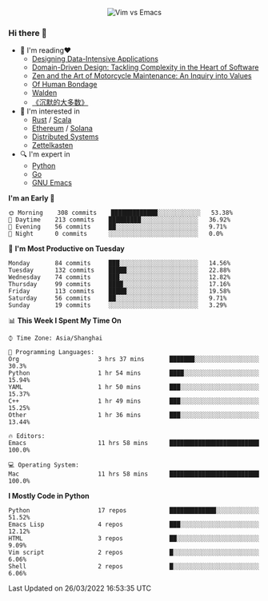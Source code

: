 <p align="center">
    <img src="https://gist.githubusercontent.com/coldnight/e696baffb094e71c96cb302118878eae/raw/40ea5053a6f66cc65f90f437e4173497da225958/banner.gif" alt="Vim vs Emacs" />
</p>

### Hi there 👋

- 📖 I'm reading❤️
    + [Designing Data-Intensive Applications](https://www.oreilly.com/library/view/designing-data-intensive-applications/9781491903063/)
    + [Domain-Driven Design: Tackling Complexity in the Heart of Software](https://www.dddcommunity.org/book/evans_2003/)
    + [Zen and the Art of Motorcycle Maintenance: An Inquiry into Values](https://en.wikipedia.org/wiki/Zen_and_the_Art_of_Motorcycle_Maintenance)
    + [Of Human Bondage](https://en.wikipedia.org/wiki/Of_Human_Bondage)
    + [Walden](https://en.wikipedia.org/wiki/Walden)
    + [《沉默的大多数》](https://en.wikipedia.org/wiki/Silent_majority)
- 🌱 I'm interested in
    + [Rust](https://www.rust-lang.org/) / [Scala](https://www.scala-lang.org/)
    + [Ethereum](https://ethereum.org/en/) / [Solana](https://solana.com/)
	+ [Distributed Systems](https://www.linuxzen.com/notes/topics/20200320174417_%E5%88%86%E5%B8%83%E5%BC%8F/)
	+ [Zettelkasten](https://www.linuxzen.com/notes/notes/20220120080920-slip_box/)
- 🔍 I'm expert in
    + [Python](https://www.python.org/)
    + [Go](https://go.dev/)
    + [GNU Emacs](https://www.gnu.org/software/emacs/)

<!--START_SECTION:waka-->
**I'm an Early 🐤** 

```text
🌞 Morning    308 commits    █████████████░░░░░░░░░░░░   53.38% 
🌆 Daytime    213 commits    █████████░░░░░░░░░░░░░░░░   36.92% 
🌃 Evening    56 commits     ██░░░░░░░░░░░░░░░░░░░░░░░   9.71% 
🌙 Night      0 commits      ░░░░░░░░░░░░░░░░░░░░░░░░░   0.0%

```
📅 **I'm Most Productive on Tuesday** 

```text
Monday       84 commits     ███░░░░░░░░░░░░░░░░░░░░░░   14.56% 
Tuesday      132 commits    █████░░░░░░░░░░░░░░░░░░░░   22.88% 
Wednesday    74 commits     ███░░░░░░░░░░░░░░░░░░░░░░   12.82% 
Thursday     99 commits     ████░░░░░░░░░░░░░░░░░░░░░   17.16% 
Friday       113 commits    █████░░░░░░░░░░░░░░░░░░░░   19.58% 
Saturday     56 commits     ██░░░░░░░░░░░░░░░░░░░░░░░   9.71% 
Sunday       19 commits     ░░░░░░░░░░░░░░░░░░░░░░░░░   3.29%

```


📊 **This Week I Spent My Time On** 

```text
⌚︎ Time Zone: Asia/Shanghai

💬 Programming Languages: 
Org                      3 hrs 37 mins       ███████░░░░░░░░░░░░░░░░░░   30.3% 
Python                   1 hr 54 mins        ████░░░░░░░░░░░░░░░░░░░░░   15.94% 
YAML                     1 hr 50 mins        ███░░░░░░░░░░░░░░░░░░░░░░   15.37% 
C++                      1 hr 49 mins        ███░░░░░░░░░░░░░░░░░░░░░░   15.25% 
Other                    1 hr 36 mins        ███░░░░░░░░░░░░░░░░░░░░░░   13.44%

🔥 Editors: 
Emacs                    11 hrs 58 mins      █████████████████████████   100.0%

💻 Operating System: 
Mac                      11 hrs 58 mins      █████████████████████████   100.0%

```

**I Mostly Code in Python** 

```text
Python                   17 repos            █████████████░░░░░░░░░░░░   51.52% 
Emacs Lisp               4 repos             ███░░░░░░░░░░░░░░░░░░░░░░   12.12% 
HTML                     3 repos             ██░░░░░░░░░░░░░░░░░░░░░░░   9.09% 
Vim script               2 repos             █░░░░░░░░░░░░░░░░░░░░░░░░   6.06% 
Shell                    2 repos             █░░░░░░░░░░░░░░░░░░░░░░░░   6.06%

```



 Last Updated on 26/03/2022 16:53:35 UTC
<!--END_SECTION:waka-->
